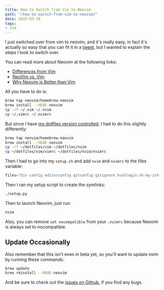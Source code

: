 ```yaml
---
title: How to Switch from Vim to Neovim
path: "/how-to-switch-from-vim-to-neovim/"
date: 2015-03-10
tags:
- vim
---
```


I just switched over from vim to neovim, and it's really easy, in fact it's actually so easy that you can fit it in a [tweet](https://twitter.com/agarrharr/status/575067310123147264), but I wanted to explain the steps I took to switch over.

You can read more about Neovim at the following links:

- [Differences from Vim](https://github.com/neovim/neovim/wiki/Differences-from-vim)
- [NeoVim vs. Vim](http://usevim.com/2015/01/16/neovim-better/)
- [Why Neovim is Better than Vim](http://geoff.greer.fm/2015/01/15/why-neovim-is-better-than-vim/)

All you have to do is:

```bash
brew tap neovim/homebrew-neovim
brew install --HEAD neovim
cp -rf ~/.vim ~/.nvim
cp ~/.vimrc ~/.nvimrc
```

But since I have [my dotfiles version controlled](https://github.com/aharris88/dotfiles), I had to do this slightly differently:

```bash
brew tap neovim/homebrew-neovim
brew install --HEAD neovim
cp -rf ~/dotfiles/vim ~/dotfiles/nvim
cp ~/dotfiles/vim/vimrc ~/dotfiles/nvim/nvimrc
```

Then I had to go into my `setup.sh` and add `nvim` and `nvimrc` to the files variable:

```bash
files="bin config editorconfig gitconfig gitignore hushlogin oh-my-zsh mutt muttrc nvim nvimrc tmux tmux.conf ttytterrc vim vimrc zshrc zlogin"
```

Then I ran my setup script to create the symlinks:

```bash
./setup.py
```

Then to launch Neovim, just run:

```bash
nvim
```

Also, you can remove `set nocompatible` from your `.nvimrc` because Neovim is always set to nocompatible.

## Update Occasionally

Also remember that this isn't even in beta yet, so you'll want to update nvim by running these commands:

```bash
brew update
brew reinstall --HEAD neovim
```

And be sure to check out the [issues on Github](https://github.com/neovim/neovim/issues), if you find any bugs.
